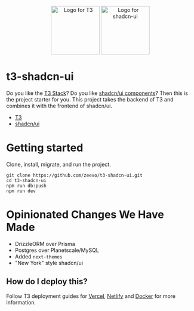 <p align="center">  
  <picture>
  <source media="(prefers-color-scheme: dark)" srcset="https://raw.githubusercontent.com/t3-oss/create-t3-app/99286f37324330ecdf75132fae1f246440a88035/www/public/images/t3-light.svg">
  <img src="https://raw.githubusercontent.com/t3-oss/create-t3-app/99286f37324330ecdf75132fae1f246440a88035/www/public/images/t3-dark.svg" width="130" height="130" alt="Logo for T3">
  </picture>
  <picture>
  <source media="(prefers-color-scheme: dark)" srcset="https://raw.githubusercontent.com/shadcn/ui/main/apps/www/public/android-chrome-512x512.png">
  <img src="https://raw.githubusercontent.com/shadcn/ui/main/apps/www/public/android-chrome-512x512.png" width="130" height="130" alt="Logo for shadcn-ui">
  </picture>
</p>

# t3-shadcn-ui

Do you like the [T3 Stack](https://create.t3.gg/)? Do you like [shadcn/ui components](https://ui.shadcn.com/)? Then this is the project starter for you.
This project takes the backend of T3 and combines it with the frontend of shadcn/ui.

- [T3](https://github.com/t3-oss/create-t3-app)
- [shadcn/ui](https://github.com/shadcn/ui)

# Getting started

Clone, install, migrate, and run the project.

```
git clone https://github.com/zeevo/t3-shadcn-ui.git
cd t3-shadcn-ui
npm run db:push
npm run dev
```

# Opinionated Changes We Have Made

- DrizzleORM over Prisma
- Postgres over Planetscale/MySQL
- Added `next-themes`
- "New York" style shadcn/ui

## How do I deploy this?

Follow T3 deployment guides for [Vercel](https://create.t3.gg/en/deployment/vercel), [Netlify](https://create.t3.gg/en/deployment/netlify) and [Docker](https://create.t3.gg/en/deployment/docker) for more information.
